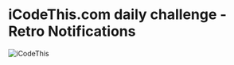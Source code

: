 # iCodeThis.com daily challenge - Retro Notifications

![iCodeThis](https://shismqklzntzxworibfn.supabase.co/storage/v1/object/public/previews/014f3437-b574-49a4-be25-32b6b1a6e408.png)
